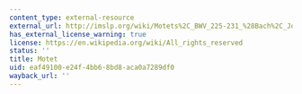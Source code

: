 ```yaml
---
content_type: external-resource
external_url: http://imslp.org/wiki/Motets%2C_BWV_225-231_%28Bach%2C_Johann_Sebastian%29
has_external_license_warning: true
license: https://en.wikipedia.org/wiki/All_rights_reserved
status: ''
title: Motet
uid: eaf49100-e24f-4bb6-8bd8-aca0a7289df0
wayback_url: ''
---
```

